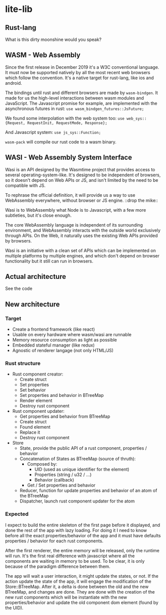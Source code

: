 # lite-lib

## Rust-lang
What is this dirty moonshine would you speak?

## WASM - Web Assembly
Since the first release in December 2019 it's a W3C conventional language. It must now be supported natively by all the most recent web browsers which follow the convention. It's a native target for rust-lang, like ios and android.

The bindings until rust and different browsers are made by `wasm-bindgen`. It made for us the high-level interactions between wasm modules and JavaScript. The Javascript promise for example, are implemented with the asynchronous futures in rust:
`use wasm_bindgen_futures::JsFuture;`

We found some interpolation with the web system too:
`use web_sys::{Request, RequestInit, RequestMode, Response};`

And Javascript system:
`use js_sys::Function;`

`wasm-pack` will compile our rust code to a wasm binary.

## WASI - Web Assembly System Interface
Wasi is an API designed by the Wasmtime project that provides access to several operating-system-like. It's designed to be independent of browsers, so it doesn't depend on Web APIs or JS, and isn't limited by the need to be compatible with JS.

To rephrase the official definition, it will provide us a way to use WebAssembly everywhere, without browser or JS engine. ::drop the mike::

Wasi is to WebAssembly what Node is to Javascript, with a few more subtleties, but it's close enough.

The core WebAssembly language is independent of its surrounding environment, and WebAssembly interacts with the outside world exclusively through APIs. On the Web, it naturally uses the existing Web APIs provided by browsers.

Wasi is an initiative with a clean set of APIs which can be implemented on multiple platforms by multiple engines, and which don't depend on browser functionality but it still can run in browsers.

## Actual architecture
See the code

## New architecture
### Target
- Create a frontend framework (like react)
- Usable on every hardware where wasm/wasi are runnable
- Memory resource consumption as light as possible
- Embedded stateful manager (like redux)
- Agnostic of renderer langage (not only HTML/JS)

### Rust structure
- Rust component creator:
    - Create struct
    - Set properties
    - Set behavior
    - Set properties and behavior in BTreeMap
    - Render element
    - Destroy rust component
- Rust component updater:
    - Get properties and behavior from BTreeMap
    - Create struct
    - Found element
    - Replace it
    - Destroy rust component
- Store
    - State, provide the public API of a rust component, properties / behavior
    - Concatenation of States as BTreeMap (source of thruth):
        - Composed by:
            - UID (used as unique identifier for the element)
            - Properties (string / u32 / ...)
            - Behavior (callback)
        - Get / Set properties and behavior
    - Reducer, function for update properties and behavior of an atom of the BTreeMap
    - Dispatcher, launch rust component updater for the atom
    
### Expected
I expect to build the entire skeleton of the first page before it displayed, and done the rest of the app with lazy loading. For doing it I need to know before all the exact properties/behavior of the app and it must have defaults properties / behavior for each rust components.

After the first renderer, the entire memory will be released, only the runtime will run. It's the first real difference with javascript where all the components are waiting in memory to be used.
To be clear, it is only because of the paradigm difference between them. 

The app will wait a user interaction, it might update the states, or not. If the action update the state of the app, it will engage the modification of the Store::BTreeMap. After it, a delta is done between the old and the new BTreeMap, and changes are done. They are done with the creation of the new rust components which will be instantiate with the new properties/behavior and update the old component dom element (found by the UID).
